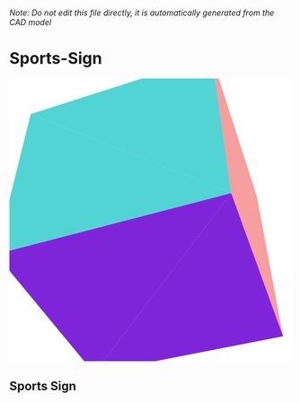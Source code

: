 ###### Note: Do not edit this file directly, it is automatically generated from the CAD model

# Sports-Sign

![](/project.svg)

## Sports Sign


